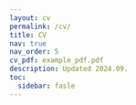 ```yaml
---
layout: cv
permalink: /cv/
title: CV
nav: true
nav_order: 5
cv_pdf: example_pdf.pdf
description: Updated 2024.09.
toc:
  sidebar: fasle
---
```

